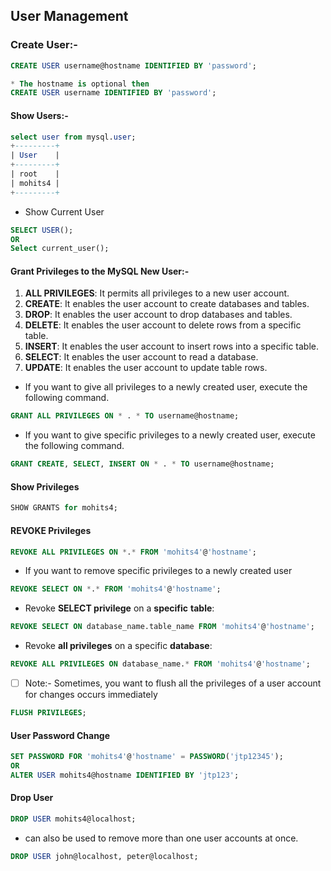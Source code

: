 

## **User Management**

### **Create User:-**
```sql
CREATE USER username@hostname IDENTIFIED BY 'password';  

* The hostname is optional then
CREATE USER username IDENTIFIED BY 'password'; 
```

#### **Show Users:-**
```sql
select user from mysql.user;
+---------+
| User    |
+---------+
| root    |
| mohits4 |
+---------+
```
* Show Current User
```sql
SELECT USER();
OR
Select current_user();
```

#### Grant Privileges to the MySQL New User:-
1. **ALL PRIVILEGES**: It permits all privileges to a new user account.
2. **CREATE**: It enables the user account to create databases and tables.
3. **DROP**: It enables the user account to drop databases and tables.
4. **DELETE**: It enables the user account to delete rows from a specific table.
5. **INSERT**: It enables the user account to insert rows into a specific table.
6. **SELECT**: It enables the user account to read a database.
7. **UPDATE**: It enables the user account to update table rows.

* If you want to give all privileges to a newly created user, execute the following command.
```sql
GRANT ALL PRIVILEGES ON * . * TO username@hostname;
```

* If you want to give specific privileges to a newly created user, execute the following command.
```sql
GRANT CREATE, SELECT, INSERT ON * . * TO username@hostname;
``` 

#### Show Privileges
```sql
SHOW GRANTS for mohits4;
```

#### REVOKE Privileges
```sql
REVOKE ALL PRIVILEGES ON *.* FROM 'mohits4'@'hostname';
```
* If you want to remove specific privileges to a newly created user
```sql
REVOKE SELECT ON *.* FROM 'mohits4'@'hostname';
```
* Revoke **SELECT privilege** on a **specific** **table**:
```sql
REVOKE SELECT ON database_name.table_name FROM 'mohits4'@'hostname';
```
* Revoke **all privileges** on a specific **database**:
```sql
REVOKE ALL PRIVILEGES ON database_name.* FROM 'mohits4'@'hostname';
```


- [ ] Note:- Sometimes, you want to flush all the privileges of a user account for changes occurs immediately
```sql
FLUSH PRIVILEGES;  
```

#### User Password Change
```sql
SET PASSWORD FOR 'mohits4'@'hostname' = PASSWORD('jtp12345');  
OR
ALTER USER mohits4@hostname IDENTIFIED BY 'jtp123';
```


#### Drop User
```sql
DROP USER mohits4@localhost;  
```
* can also be used to remove more than one user accounts at once.
```sql
DROP USER john@localhost, peter@localhost;  
```



